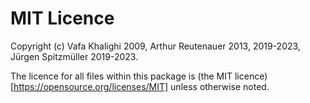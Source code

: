# MIT Licence

Copyright (c) Vafa Khalighi 2009, Arthur Reutenauer 2013, 2019-2023,
Jürgen Spitzmüller 2019-2023.

The licence for all files within this package is (the MIT
licence)[https://opensource.org/licenses/MIT] unless otherwise noted.
